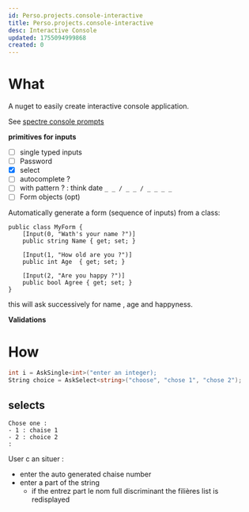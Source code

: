 ```yaml
---
id: Perso.projects.console-interactive
title: Perso.projects.console-interactive
desc: Interactive Console
updated: 1755094999868
created: 0
---
```

# What

A nuget to easily create interactive console application.

See [spectre console prompts](https://spectreconsole.net/prompts/)

**primitives for inputs**

* [ ] single  typed inputs
* [ ] Password
* [x] select
* [ ] autocomplete ?
* [ ] with pattern ? : think date `_ _ / _ _ / _ _ _ _`
* [ ] Form objects (opt)

Automatically generate a form (sequence of inputs) from a class:

```
public class MyForm {
    [Input(0, "Wath's your name ?")]
    public string Name { get; set; }
    
    [Input(1, "How old are you ?")]
    public int Age  { get; set; }
    
    [Input(2, "Are you happy ?")]
    public bool Agree { get; set; }
}
```

this will ask successively for name , age and happyness.

**Validations**

# How

```csharp
int i = AskSingle<int>("enter an integer);
String choice = AskSelect<string>("choose", "chose 1", "chose 2");
```

## selects

```
Chose one : 
- 1 : chaise 1
- 2 : choice 2
:
```

User c an situer :

* enter the auto generated chaise number
* enter a part of the string
  * if the entrez part le nom full discriminant the filières list is redisplayed

